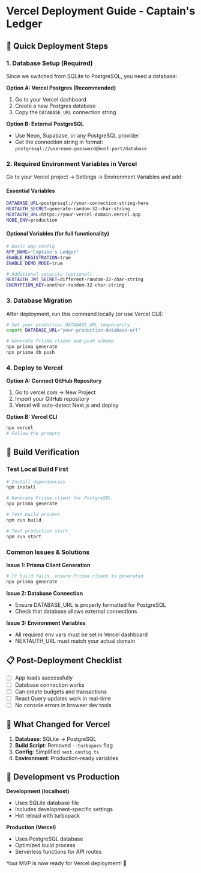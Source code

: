 # Vercel Deployment Guide - Captain's Ledger

## 🚀 Quick Deployment Steps

### 1. Database Setup (Required)
Since we switched from SQLite to PostgreSQL, you need a database:

**Option A: Vercel Postgres (Recommended)**
1. Go to your Vercel dashboard
2. Create a new Postgres database
3. Copy the `DATABASE_URL` connection string

**Option B: External PostgreSQL**
- Use Neon, Supabase, or any PostgreSQL provider
- Get the connection string in format: `postgresql://username:password@host:port/database`

### 2. Required Environment Variables in Vercel

Go to your Vercel project → Settings → Environment Variables and add:

#### Essential Variables
```bash
DATABASE_URL=postgresql://your-connection-string-here
NEXTAUTH_SECRET=generate-random-32-char-string
NEXTAUTH_URL=https://your-vercel-domain.vercel.app
NODE_ENV=production
```

#### Optional Variables (for full functionality)
```bash
# Basic app config
APP_NAME="Captain's Ledger"
ENABLE_REGISTRATION=true
ENABLE_DEMO_MODE=true

# Additional security (optional)
NEXTAUTH_JWT_SECRET=different-random-32-char-string
ENCRYPTION_KEY=another-random-32-char-string
```

### 3. Database Migration

After deployment, run this command locally (or use Vercel CLI):
```bash
# Set your production DATABASE_URL temporarily
export DATABASE_URL="your-production-database-url"

# Generate Prisma client and push schema
npx prisma generate
npx prisma db push
```

### 4. Deploy to Vercel

**Option A: Connect GitHub Repository**
1. Go to vercel.com → New Project
2. Import your GitHub repository
3. Vercel will auto-detect Next.js and deploy

**Option B: Vercel CLI**
```bash
npx vercel
# Follow the prompts
```

## 🔧 Build Verification

### Test Local Build First
```bash
# Install dependencies
npm install

# Generate Prisma client for PostgreSQL
npx prisma generate

# Test build process
npm run build

# Test production start
npm run start
```

### Common Issues & Solutions

**Issue 1: Prisma Client Generation**
```bash
# If build fails, ensure Prisma client is generated
npx prisma generate
```

**Issue 2: Database Connection**
- Ensure DATABASE_URL is properly formatted for PostgreSQL
- Check that database allows external connections

**Issue 3: Environment Variables**
- All required env vars must be set in Vercel dashboard
- NEXTAUTH_URL must match your actual domain

## 📋 Post-Deployment Checklist

- [ ] App loads successfully
- [ ] Database connection works
- [ ] Can create budgets and transactions
- [ ] React Query updates work in real-time
- [ ] No console errors in browser dev tools

## 🎯 What Changed for Vercel

1. **Database**: SQLite → PostgreSQL
2. **Build Script**: Removed `--turbopack` flag
3. **Config**: Simplified `next.config.ts`
4. **Environment**: Production-ready variables

## 🔄 Development vs Production

**Development (localhost)**
- Uses SQLite database file
- Includes development-specific settings
- Hot reload with turbopack

**Production (Vercel)**
- Uses PostgreSQL database
- Optimized build process
- Serverless functions for API routes

Your MVP is now ready for Vercel deployment! 🚀